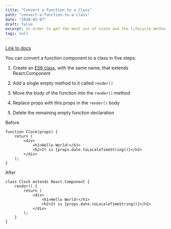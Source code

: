 ```yaml
---
title: "Convert a Function to a Class"
path: "convert-a-function-to-a-class"
date: "2020-02-07"
draft: false
excerpt: In order to get the most out of state and the lifecycle methods, you need to convert a function to a class.
tags: null
---
```


[Link to docs](https://reactjs.org/docs/state-and-lifecycle.html#converting-a-function-to-a-class)

You can convert a function component to a class in five steps:

1. Create an [ES6 class](https://developer.mozilla.org/en-US/docs/Web/JavaScript/Reference/Classes), with the same name, that extends React.Component

2. Add a single empty method to it called `render()`

3. Move the body of the function into the `render()` method

4. Replace props with this.props in the `render()` body

5. Delete the remaining empty function declaration

Before

```
function Clock(props) {
    return (
        <div>
            <h1>Hello World!</h1>
            <h2>It is {props.date.toLocaleTimeString()}</h2>
        </div>
    );
}
```

After

```
class Clock extends React.Component {
    render() {
        return (
            <div>
                <h1>Hello World!</h1>
                <h2>It is {props.date.toLocaleTimeString()}</h2>
            </div>
        );
    }
}
```
